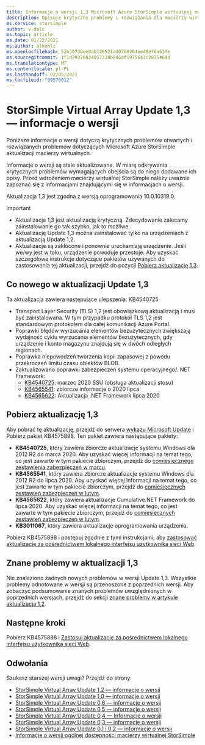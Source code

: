 ```yaml
---
title: Informacje o wersji 1,3 Microsoft Azure StorSimple wirtualnej macierzy Microsoft Docs
description: Opisuje krytyczne problemy i rozwiązania dla macierzy wirtualnej Azure StorSimple z aktualizacją 1,3.
ms.service: storsimple
author: v-dalc
ms.topic: article
ms.date: 01/22/2021
ms.author: alkohli
ms.openlocfilehash: 52b30730ee8ab126521ad0760204ee48ef6a63fe
ms.sourcegitcommit: 1f1d29378424057338b246af1975643c2875e64d
ms.translationtype: MT
ms.contentlocale: pl-PL
ms.lasthandoff: 02/05/2021
ms.locfileid: "99576012"
---
```

# <a name="storsimple-virtual-array-update-13-release-notes"></a>StorSimple Virtual Array Update 1,3 — informacje o wersji

Poniższe informacje o wersji dotyczą krytycznych problemów otwartych i rozwiązanych problemów dotyczących Microsoft Azure StorSimple aktualizacji macierzy wirtualnych.

Informacje o wersji są stale aktualizowane. W miarę odkrywania krytycznych problemów wymagających obejścia są do niego dodawane ich opisy. Przed wdrożeniem macierzy wirtualnej StorSimple należy uważnie zapoznać się z informacjami znajdującymi się w informacjach o wersji.

Aktualizacja 1,3 jest zgodna z wersją oprogramowania 10.0.10319.0.

> [!IMPORTANT]
> - Aktualizacja 1,3 jest aktualizacją krytyczną. Zdecydowanie zalecamy zainstalowanie go tak szybko, jak to możliwe.
> - Aktualizację Update 1,3 można zainstalować tylko na urządzeniach z aktualizacją Update 1,2.
> - Aktualizacje są zakłócone i ponownie uruchamiają urządzenie. Jeśli we/wy jest w toku, urządzenie powoduje przestoje. Aby uzyskać szczegółowe instrukcje dotyczące pakietów używanych do zastosowania tej aktualizacji, przejdź do pozycji [Pobierz aktualizację 1,3](#download-update-13).

## <a name="whats-new-in-update-13"></a>Co nowego w aktualizacji Update 1,3

Ta aktualizacja zawiera następujące ulepszenia: KB4540725

- Transport Layer Security (TLS) 1,2 jest obowiązkową aktualizacją i musi być zainstalowana. W tym przypadku protokół TLS 1,2 jest standardowym protokołem dla całej komunikacji Azure Portal.
- Poprawki błędów wyrzucania elementów bezużytecznych zwiększają wydajność cyklu wyrzucania elementów bezużytecznych, gdy urządzenie i konto magazynu znajdują się w dwóch odległych regionach.
- Poprawka niepowodzeń tworzenia kopii zapasowej z powodu przekroczeń limitu czasu obiektów BLOB.
- Zaktualizowano poprawki zabezpieczeń systemu operacyjnego/. NET Framework:
  - [KB4540725](https://support.microsoft.com/topic/servicing-stack-update-for-windows-8-1-rt-8-1-and-server-2012-r2-march-10-2020-cfa082a3-0b58-a8a3-7dc7-ab424de91b86): marzec 2020 SSU (obsługa aktualizacji stosu)
  - [KB4565541](https://support.microsoft.com/topic/july-14-2020-kb4565541-monthly-rollup-fed6b2b1-3d23-5981-34df-9215a8d8ce01): zbiorcze informacje o 2020 lipca
  - [KB4565622](https://support.microsoft.com/topic/security-and-quality-rollup-for-net-framework-4-6-4-6-1-4-6-2-4-7-4-7-1-4-7-2-for-windows-8-1-rt-8-1-and-windows-server-2012-r2-kb4565622-b7320848-1889-a624-da01-719f55ee8a00): Aktualizacja .NET Framework lipca 2020

## <a name="download-update-13"></a>Pobierz aktualizację 1,3

Aby pobrać tę aktualizację, przejdź do serwera [wykazu Microsoft Update](https://www.catalog.update.microsoft.com/Home.aspx) i Pobierz pakiet KB4575898. Ten pakiet zawiera następujące pakiety:

- **KB4540725**, który zawiera zbiorcze aktualizacje systemu Windows dla 2012 R2 do marca 2020. Aby uzyskać więcej informacji na temat tego, co jest zawarte w tym pakiecie zbiorczym, przejdź do [comiesięcznego zestawienia zabezpieczeń w marcu](https://support.microsoft.com/help/4540725).
- **KB4565541**, który zawiera zbiorcze aktualizacje systemu Windows dla 2012 R2 do lipca 2020. Aby uzyskać więcej informacji na temat tego, co jest zawarte w tym pakiecie zbiorczym, przejdź do [comiesięcznych zestawień zabezpieczeń w lutym](https://support.microsoft.com/help/4565541).
- **KB4565622**, który zawiera aktualizacje Cumulative.NET Framework do lipca 2020. Aby uzyskać więcej informacji na temat tego, co jest zawarte w tym pakiecie zbiorczym, przejdź do [comiesięcznych zestawień zabezpieczeń w lutym](https://support.microsoft.com/help/4565622).
- **KB3011067**, który zawiera aktualizacje oprogramowania urządzenia.

Pobierz KB4575898 i postępuj zgodnie z tymi instrukcjami, aby [zastosować aktualizację za pośrednictwem lokalnego interfejsu użytkownika sieci Web](./storsimple-virtual-array-install-update-11.md#use-the-local-web-ui).

## <a name="known-issues-in-update-13"></a>Znane problemy w aktualizacji 1,3
Nie znaleziono żadnych nowych problemów w wersji Update 1,3. Wszystkie problemy odnotowane w wersji są przenoszone z poprzednich wersji. Aby zobaczyć podsumowanie znanych problemów uwzględnionych w poprzednich wersjach, przejdź do sekcji [znane problemy w artykule aktualizacja 1,2](./storsimple-virtual-array-update-12-release-notes.md#known-issues-in-update-12).

## <a name="next-steps"></a>Następne kroki
Pobierz KB4575898 i [Zastosuj aktualizację za pośrednictwem lokalnego interfejsu użytkownika sieci Web](./storsimple-virtual-array-install-update-1.md#use-the-local-web-ui).

## <a name="references"></a>Odwołania
Szukasz starszej wersji uwagi? Przejdź do strony:

- [StorSimple Virtual Array Update 1,2 — informacje o wersji](./storsimple-virtual-array-update-12-release-notes.md)
- [StorSimple Virtual Array Update 1,0 — informacje o wersji](./storsimple-virtual-array-update-1-release-notes.md)
- [StorSimple Virtual Array Update 0,6 — informacje o wersji](./storsimple-virtual-array-update-06-release-notes.md)
- [StorSimple Virtual Array Update 0,5 — informacje o wersji](./storsimple-virtual-array-update-05-release-notes.md)
- [StorSimple Virtual Array Update 0,4 — Informacje o wersji](./storsimple-virtual-array-update-04-release-notes.md)
- [StorSimple Virtual Array Update 0,3 — informacje o wersji](./storsimple-ova-update-03-release-notes.md)
- [StorSimple Virtual Array Update 0,1 i 0,2 — informacje o wersji](./storsimple-ova-update-01-release-notes.md)
- [Informacje o wersji ogólnej dostępności macierzy wirtualnej StorSimple](https://review.docs.microsoft.com/en-us/azure/storsimple/storsimple-ova-pp-release-notes)